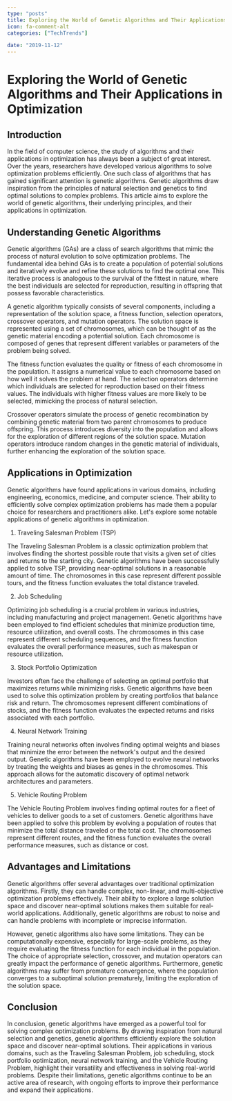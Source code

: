 ```yaml
---
type: "posts"
title: Exploring the World of Genetic Algorithms and Their Applications in Optimization
icon: fa-comment-alt
categories: ["TechTrends"]

date: "2019-11-12"
---
```




# Exploring the World of Genetic Algorithms and Their Applications in Optimization

## Introduction

In the field of computer science, the study of algorithms and their applications in optimization has always been a subject of great interest. Over the years, researchers have developed various algorithms to solve optimization problems efficiently. One such class of algorithms that has gained significant attention is genetic algorithms. Genetic algorithms draw inspiration from the principles of natural selection and genetics to find optimal solutions to complex problems. This article aims to explore the world of genetic algorithms, their underlying principles, and their applications in optimization.

## Understanding Genetic Algorithms

Genetic algorithms (GAs) are a class of search algorithms that mimic the process of natural evolution to solve optimization problems. The fundamental idea behind GAs is to create a population of potential solutions and iteratively evolve and refine these solutions to find the optimal one. This iterative process is analogous to the survival of the fittest in nature, where the best individuals are selected for reproduction, resulting in offspring that possess favorable characteristics.

A genetic algorithm typically consists of several components, including a representation of the solution space, a fitness function, selection operators, crossover operators, and mutation operators. The solution space is represented using a set of chromosomes, which can be thought of as the genetic material encoding a potential solution. Each chromosome is composed of genes that represent different variables or parameters of the problem being solved.

The fitness function evaluates the quality or fitness of each chromosome in the population. It assigns a numerical value to each chromosome based on how well it solves the problem at hand. The selection operators determine which individuals are selected for reproduction based on their fitness values. The individuals with higher fitness values are more likely to be selected, mimicking the process of natural selection.

Crossover operators simulate the process of genetic recombination by combining genetic material from two parent chromosomes to produce offspring. This process introduces diversity into the population and allows for the exploration of different regions of the solution space. Mutation operators introduce random changes in the genetic material of individuals, further enhancing the exploration of the solution space.

## Applications in Optimization

Genetic algorithms have found applications in various domains, including engineering, economics, medicine, and computer science. Their ability to efficiently solve complex optimization problems has made them a popular choice for researchers and practitioners alike. Let's explore some notable applications of genetic algorithms in optimization.

1. Traveling Salesman Problem (TSP)

The Traveling Salesman Problem is a classic optimization problem that involves finding the shortest possible route that visits a given set of cities and returns to the starting city. Genetic algorithms have been successfully applied to solve TSP, providing near-optimal solutions in a reasonable amount of time. The chromosomes in this case represent different possible tours, and the fitness function evaluates the total distance traveled.

2. Job Scheduling

Optimizing job scheduling is a crucial problem in various industries, including manufacturing and project management. Genetic algorithms have been employed to find efficient schedules that minimize production time, resource utilization, and overall costs. The chromosomes in this case represent different scheduling sequences, and the fitness function evaluates the overall performance measures, such as makespan or resource utilization.

3. Stock Portfolio Optimization

Investors often face the challenge of selecting an optimal portfolio that maximizes returns while minimizing risks. Genetic algorithms have been used to solve this optimization problem by creating portfolios that balance risk and return. The chromosomes represent different combinations of stocks, and the fitness function evaluates the expected returns and risks associated with each portfolio.

4. Neural Network Training

Training neural networks often involves finding optimal weights and biases that minimize the error between the network's output and the desired output. Genetic algorithms have been employed to evolve neural networks by treating the weights and biases as genes in the chromosomes. This approach allows for the automatic discovery of optimal network architectures and parameters.

5. Vehicle Routing Problem

The Vehicle Routing Problem involves finding optimal routes for a fleet of vehicles to deliver goods to a set of customers. Genetic algorithms have been applied to solve this problem by evolving a population of routes that minimize the total distance traveled or the total cost. The chromosomes represent different routes, and the fitness function evaluates the overall performance measures, such as distance or cost.

## Advantages and Limitations

Genetic algorithms offer several advantages over traditional optimization algorithms. Firstly, they can handle complex, non-linear, and multi-objective optimization problems effectively. Their ability to explore a large solution space and discover near-optimal solutions makes them suitable for real-world applications. Additionally, genetic algorithms are robust to noise and can handle problems with incomplete or imprecise information.

However, genetic algorithms also have some limitations. They can be computationally expensive, especially for large-scale problems, as they require evaluating the fitness function for each individual in the population. The choice of appropriate selection, crossover, and mutation operators can greatly impact the performance of genetic algorithms. Furthermore, genetic algorithms may suffer from premature convergence, where the population converges to a suboptimal solution prematurely, limiting the exploration of the solution space.

## Conclusion

In conclusion, genetic algorithms have emerged as a powerful tool for solving complex optimization problems. By drawing inspiration from natural selection and genetics, genetic algorithms efficiently explore the solution space and discover near-optimal solutions. Their applications in various domains, such as the Traveling Salesman Problem, job scheduling, stock portfolio optimization, neural network training, and the Vehicle Routing Problem, highlight their versatility and effectiveness in solving real-world problems. Despite their limitations, genetic algorithms continue to be an active area of research, with ongoing efforts to improve their performance and expand their applications.